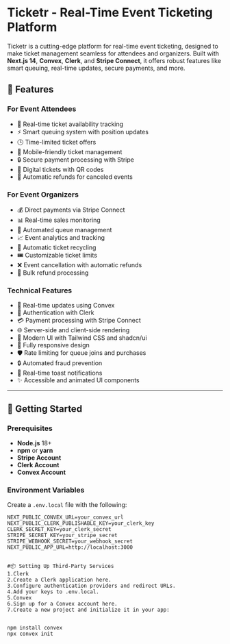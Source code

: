 # Ticketr - Real-Time Event Ticketing Platform

Ticketr is a cutting-edge platform for real-time event ticketing, designed to make ticket management seamless for attendees and organizers. Built with **Next.js 14**, **Convex**, **Clerk**, and **Stripe Connect**, it offers robust features like smart queuing, real-time updates, secure payments, and more.

## 🎉 Features

### For Event Attendees
- 🎫 Real-time ticket availability tracking
- ⚡ Smart queuing system with position updates
- 🕒 Time-limited ticket offers
- 📱 Mobile-friendly ticket management
- 🔒 Secure payment processing with Stripe
- 📲 Digital tickets with QR codes
- 💸 Automatic refunds for canceled events

### For Event Organizers
- 💰 Direct payments via Stripe Connect
- 📊 Real-time sales monitoring
- 🎯 Automated queue management
- 📈 Event analytics and tracking
- 🔄 Automatic ticket recycling
- 🎟️ Customizable ticket limits
- ❌ Event cancellation with automatic refunds
- 🔄 Bulk refund processing

### Technical Features
- 🚀 Real-time updates using Convex
- 👤 Authentication with Clerk
- 💳 Payment processing with Stripe Connect
- 🌐 Server-side and client-side rendering
- 🎨 Modern UI with Tailwind CSS and shadcn/ui
- 📱 Fully responsive design
- 🛡️ Rate limiting for queue joins and purchases
- 🔒 Automated fraud prevention
- 🔔 Real-time toast notifications
- ✨ Accessible and animated UI components

---

## 🚀 Getting Started

### Prerequisites
- **Node.js** 18+
- **npm** or **yarn**
- **Stripe Account**
- **Clerk Account**
- **Convex Account**

### Environment Variables
Create a `.env.local` file with the following:
```env
NEXT_PUBLIC_CONVEX_URL=your_convex_url
NEXT_PUBLIC_CLERK_PUBLISHABLE_KEY=your_clerk_key
CLERK_SECRET_KEY=your_clerk_secret
STRIPE_SECRET_KEY=your_stripe_secret
STRIPE_WEBHOOK_SECRET=your_webhook_secret
NEXT_PUBLIC_APP_URL=http://localhost:3000


#📦 Setting Up Third-Party Services
1.Clerk
2.Create a Clerk application here.
3.Configure authentication providers and redirect URLs.
4.Add your keys to .env.local.
5.Convex
6.Sign up for a Convex account here.
7.Create a new project and initialize it in your app:


npm install convex
npx convex init





